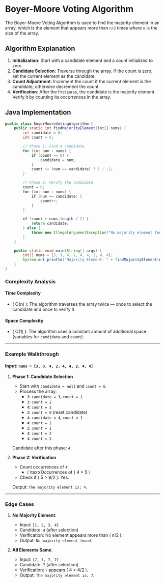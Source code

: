 # Boyer-Moore Voting Algorithm

The Boyer-Moore Voting Algorithm is used to find the majority element in an array, which is the element that appears more than `n/2` times where `n` is the size of the array.

## Algorithm Explanation

1. **Initialization**: Start with a candidate element and a count initialized to zero.
2. **Candidate Selection**: Traverse through the array. If the count is zero, set the current element as the candidate.
3. **Count Adjustment**: Increment the count if the current element is the candidate, otherwise decrement the count.
4. **Verification**: After the first pass, the candidate is the majority element. Verify it by counting its occurrences in the array.

## Java Implementation

```java
public class BoyerMooreVotingAlgorithm {
    public static int findMajorityElement(int[] nums) {
        int candidate = 0;
        int count = 0;

        // Phase 1: Find a candidate
        for (int num : nums) {
            if (count == 0) {
                candidate = num;
            }
            count += (num == candidate) ? 1 : -1;
        }

        // Phase 2: Verify the candidate
        count = 0;
        for (int num : nums) {
            if (num == candidate) {
                count++;
            }
        }

        if (count > nums.length / 2) {
            return candidate;
        } else {
            throw new IllegalArgumentException("No majority element found");
        }
    }

    public static void main(String[] args) {
        int[] nums = {3, 3, 4, 2, 4, 4, 2, 4, 4};
        System.out.println("Majority Element: " + findMajorityElement(nums));
    }
}
```

### **Complexity Analysis**

#### **Time Complexity**

- \( O(n) \): The algorithm traverses the array twice — once to select the candidate and once to verify it.

#### **Space Complexity**

- \( O(1) \): The algorithm uses a constant amount of additional space (variables for `candidate` and `count`).

---

### **Example Walkthrough**

#### Input: `nums = [3, 3, 4, 2, 4, 4, 2, 4, 4]`

1. **Phase 1: Candidate Selection**

   - Start with `candidate = null` and `count = 0`.
   - Process the array:
     - `3`: `candidate = 3`, `count = 1`
     - `3`: `count = 2`
     - `4`: `count = 1`
     - `2`: `count = 0` (reset candidate)
     - `4`: `candidate = 4`, `count = 1`
     - `4`: `count = 2`
     - `2`: `count = 1`
     - `4`: `count = 2`
     - `4`: `count = 3`

   Candidate after this phase: `4`.

2. **Phase 2: Verification**

   - Count occurrences of `4`:
     - \( \text{Occurrences of } 4 = 5 \)
   - Check if \( 5 > 9/2 \): Yes.

   Output: `The majority element is: 4`.

---

### **Edge Cases**

1. **No Majority Element**:

   - Input: `[1, 2, 3, 4]`
   - Candidate: `4` (after selection)
   - Verification: No element appears more than \( n/2 \).
   - Output: `No majority element found.`

2. **All Elements Same**:
   - Input: `[7, 7, 7, 7]`
   - Candidate: `7` (after selection)
   - Verification: `7` appears \( 4 > 4/2 \).
   - Output: `The majority element is: 7`.
